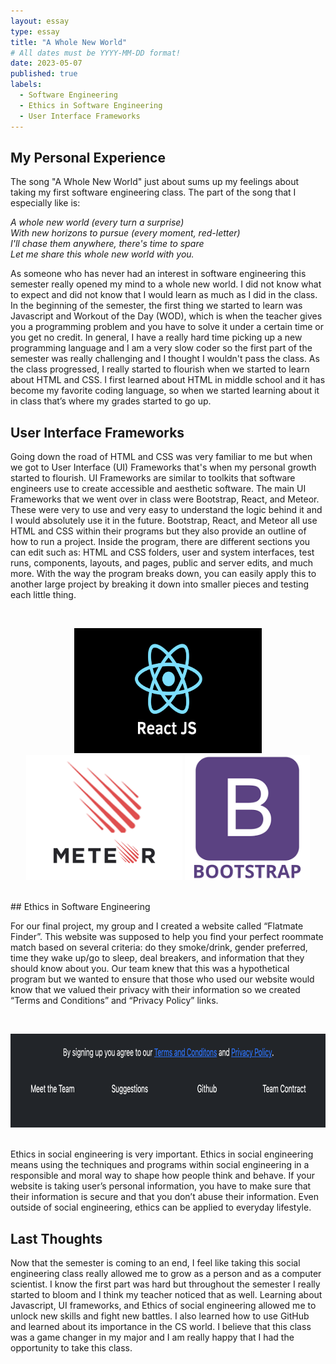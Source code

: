 ```yaml
---
layout: essay
type: essay
title: "A Whole New World"
# All dates must be YYYY-MM-DD format!
date: 2023-05-07
published: true
labels:
  - Software Engineering 
  - Ethics in Software Engineering
  - User Interface Frameworks
---
```



## My Personal Experience


The song "A Whole New World" just about sums up my feelings about taking my first software engineering class. The part of the song that I especially like is: 

*A whole new world (every turn a surprise) <br> 
With new horizons to pursue (every moment, red-letter) <br> 
I'll chase them anywhere, there's time to spare <br> 
Let me share this whole new world with you.<br>*

As someone who has never had an interest in software engineering this semester really opened my mind to a whole new world. I did not know what to expect and did not know that I would learn as much as I did in the class. In the beginning of the semester, the first thing we started to learn was Javascript and Workout of the Day (WOD), which is when the teacher gives you a programming problem and you have to solve it under a certain time or you get no credit. In general, I have a really hard time picking up a new programming language and I am a very slow coder so the first part of the semester was really challenging and I thought I wouldn't pass the class. As the class progressed, I really started to flourish when we started to learn about HTML and CSS. I first learned about HTML in middle school and it has become my favorite coding language, so when we started learning about it in class that’s where my grades started to go up. 

## User Interface Frameworks
Going down the road of HTML and CSS was very familiar to me but when we got to User Interface (UI) Frameworks that's when my personal growth started to flourish. UI Frameworks are similar to toolkits that software engineers use to create accessible and aesthetic software. The main UI Frameworks that we went over in class were Bootstrap, React, and Meteor. These were very to use and very easy to understand the logic behind it and I would absolutely use it in the future. Bootstrap, React, and Meteor all use HTML and CSS within their programs but they also provide an outline of how to run a project. Inside the program, there are different sections you can edit such as: HTML and CSS folders, user and system interfaces, test runs, components, layouts, and pages, public and server edits, and much more. With the way the program breaks down, you can easily apply this to another large project by breaking it down into  smaller pieces and testing each little thing.

<br>
<p align="center">
 
  <img width="300" height="200" src="../img/react.png">
     
  <img width="250" height="200" src="../img/meteor.png">
    
  <img width="200" height="200" src="../img/bootstrap2.png">
   
</p>

<br>
## Ethics in Software Engineering

For our final project, my group and I created a website called “Flatmate Finder”. This website was supposed to help you find your perfect roommate match based on several criteria: do they smoke/drink, gender preferred, time they wake up/go to sleep, deal breakers, and information that they should know about you. Our team knew that this was a hypothetical program but we wanted to ensure that those who used our website would know that we valued their privacy with their information so we created “Terms and Conditions” and “Privacy Policy” links. 

<br>
<p align="center">
 
  <img width="700" height="150" src="../img/privacy.png">
  </p>
  <br>
Ethics in social engineering is very important. Ethics in social engineering means using the techniques and programs within social engineering in a responsible and moral way to shape how people think and behave. If your website is taking user’s personal information, you have to make sure that their information is secure and that you don’t abuse their information. Even outside of social engineering, ethics can be applied to everyday lifestyle. 

## Last Thoughts

Now that the semester is coming to an end, I feel like taking this social engineering class really allowed me to grow as a person and as a computer scientist. I know the first part was hard but throughout the semester I really started to bloom and I think my teacher noticed that as well. Learning about Javascript, UI frameworks, and Ethics of social engineering allowed me to unlock new skills and fight new battles. I also learned how to use GitHub and learned about its importance in the CS world. I believe that this class was a game changer in my major and I am really happy that I had the opportunity to take this class.
